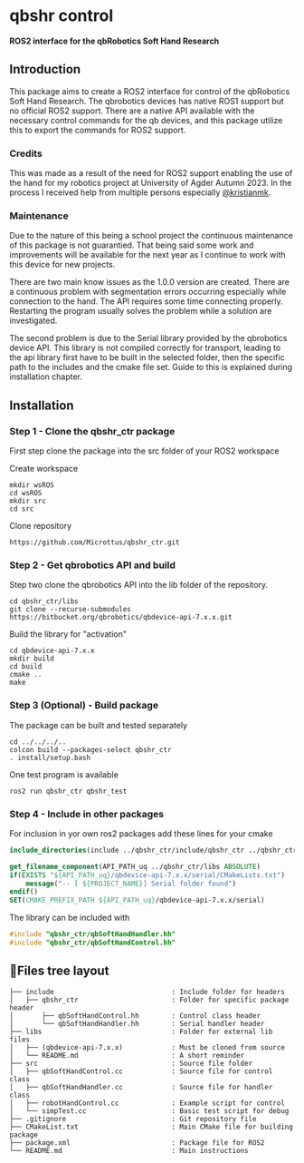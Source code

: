 # qbshr control

**ROS2 interface for the qbRobotics Soft Hand Research**

## Introduction

This package aims to create a ROS2 interface for control of the qbRobotics Soft Hand Research.
The qbrobotics devices has native ROS1 support but no official ROS2 support.
There are a native API available with the necessary control commands for the qb devices,
and this package utilize this to export the commands for ROS2 support.

### Credits

This was made as a result of the need for ROS2 support enabling the use of the hand
for my robotics project at University of Agder Autumn 2023. In the process I 
received help from multiple persons especially [@kristianmk](https://github.com/kristianmk).

### Maintenance

Due to the nature of this being a school project the continuous maintenance of this
package is not guarantied. That being said some work and improvements will be available
for the next year as I continue to work with this device for new projects. 

There are two main know issues as the 1.0.0 version are created. There are a continuous
problem with segmentation errors occurring especially while connection to the hand.
The API requires some time connecting properly. Restarting the program usually solves
the problem while a solution are investigated. 

The second problem is due to the Serial library provided by the qbrobotics device API.
This library is not compiled correctly for transport, leading to the api library first 
have to be built in the selected folder, then the specific path to the includes and 
the cmake file set. Guide to this is explained during installation chapter.

## Installation

### Step 1 - Clone the qbshr_ctr package 

First step clone the package into the src folder of your ROS2 workspace

Create workspace
```commandline
mkdir wsROS
cd wsROS
mkdir src
cd src
```

Clone repository
```commandline
https://github.com/Microttus/qbshr_ctr.git
```

### Step 2 - Get qbrobotics API and build

Step two clone the qbrobotics API into the lib folder of the repository.

```commandline
cd qbshr_ctr/libs
git clone --recurse-submodules https://bitbucket.org/qbrobotics/qbdevice-api-7.x.x.git
```

Build the library for "activation"

```commandline
cd qbdevice-api-7.x.x
mkdir build
cd build
cmake ..
make
```

### Step 3 (Optional) - Build package

The package can be built and tested separately

```commandline
cd ../../../..
colcon build --packages-select qbshr_ctr
. install/setup.bash
```

One test program is available

```commandline
ros2 run qbshr_ctr qbshr_test
```

### Step 4 - Include in other packages

For inclusion in yor own ros2 packages add these lines for your cmake

```cmake
include_directories(include ../qbshr_ctr/include/qbshr_ctr ../qbshr_ctr/libs/qbdevice-api-7.x.x/serial/include ../qbshr_ctr/libs/qbdevice-api-7.x.x/qbrobotics-driver/libs/research/include)

get_filename_component(API_PATH_uq ../qbshr_ctr/libs ABSOLUTE)
if(EXISTS "${API_PATH_uq}/qbdevice-api-7.x.x/serial/CMakeLists.txt")
    message("-- [ ${PROJECT_NAME}] Serial folder found")
endif()
SET(CMAKE_PREFIX_PATH ${API_PATH_uq}/qbdevice-api-7.x.x/serial)
```

The library can be included with

```c++
#include "qbshr_ctr/qbSoftHandHandler.hh"
#include "qbshr_ctr/qbSoftHandControl.hh"
```

## 🌳Files tree layout

```text
├── include                             : Include folder for headers
│   ├── qbshr_ctr                       : Folder for specific package header
│       ├── qbSoftHandControl.hh        : Control class header
│       └── qbSoftHandHandler.hh        : Serial handler header
├── libs                                : Folder for external lib files
│   ├── (qbdevice-api-7.x.x)            : Must be cloned from source
│   └── README.md                       : A short reminder
├── src                                 : Source file folder
│   ├── qbSoftHandControl.cc            : Source file for control class
│   ├── qbSoftHandHandler.cc            : Source file for handler class
│   ├── robotHandControl.cc             : Example script for control
│   └── simpTest.cc                     : Basic test script for debug
├── .gitignore                          : Git repository file
├── CMakeList.txt                       : Main CMake file for building package
├── package.xml                         : Package file for ROS2
└── README.md                           : Main instructions 
```


